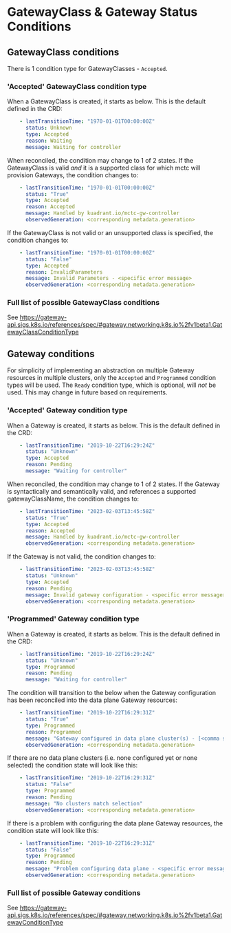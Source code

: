 # GatewayClass & Gateway Status Conditions

## GatewayClass conditions

There is 1 condition type for GatewayClasses -  `Accepted`.

### 'Accepted' GatewayClass condition type

When a GatewayClass is created, it starts as below. This is the default defined in the CRD:

```yaml
    - lastTransitionTime: "1970-01-01T00:00:00Z"
      status: Unknown
      type: Accepted
      reason: Waiting
      message: Waiting for controller
```

When reconciled, the condition may change to 1 of 2 states.
If the GatewayClass is valid *and* it is a supported class for which mctc will provision Gateways, the condition changes to:

```yaml
    - lastTransitionTime: "1970-01-01T00:00:00Z"
      status: "True"
      type: Accepted
      reason: Accepted
      message: Handled by kuadrant.io/mctc-gw-controller
      observedGeneration: <corresponding metadata.generation>
```

If the GatewayClass is not valid or an unsupported class is specified, the condition changes to:

```yaml
    - lastTransitionTime: "1970-01-01T00:00:00Z"
      status: "False"
      type: Accepted
      reason: InvalidParameters
      message: Invalid Parameters - <specific error message>
      observedGeneration: <corresponding metadata.generation>
```

### Full list of possible GatewayClass conditions

See https://gateway-api.sigs.k8s.io/references/spec/#gateway.networking.k8s.io%2fv1beta1.GatewayClassConditionType

## Gateway conditions

For simplicity of implementing an abstraction on multiple Gateway resources in multiple clusters, only the `Accepted` and `Programmed` condition types will be used.
The `Ready` condition type, which is optional, will *not* be used.
This may change in future based on requirements.

### 'Accepted' Gateway condition type

When a Gateway is created, it starts as below. This is the default defined in the CRD:

```yaml
    - lastTransitionTime: "2019-10-22T16:29:24Z"
      status: "Unknown"
      type: Accepted
      reason: Pending
      message: "Waiting for controller"
```

When reconciled, the condition may change to 1 of 2 states.
If the Gateway is syntactically and semantically valid, and references a supported gatewayClassName, the condition changes to:

```yaml
    - lastTransitionTime: "2023-02-03T13:45:58Z"
      status: "True"
      type: Accepted
      reason: Accepted
      message: Handled by kuadrant.io/mctc-gw-controller
      observedGeneration: <corresponding metadata.generation>
```

If the Gateway is not valid, the condition changes to:

```yaml
    - lastTransitionTime: "2023-02-03T13:45:58Z"
      status: "Unknown"
      type: Accepted
      reason: Pending
      message: Invalid gateway configuration - <specific error message>
      observedGeneration: <corresponding metadata.generation>
```

### 'Programmed' Gateway condition type

When a Gateway is created, it starts as below. This is the default defined in the CRD:

```yaml
    - lastTransitionTime: "2019-10-22T16:29:24Z"
      status: "Unknown"
      type: Programmed
      reason: Pending
      message: "Waiting for controller"
```

The condition will transition to the below when the Gateway configuration has been reconciled into the data plane Gateway resources:

```yaml
    - lastTransitionTime: "2019-10-22T16:29:31Z"
      status: "True"
      type: Programmed
      reason: Programmed
      message: "Gateway configured in data plane cluster(s) - [<comma separated list of cluster names>]"
      observedGeneration: <corresponding metadata.generation>
```

If there are no data plane clusters (i.e. none configured yet or none selected) the condition state will look like this:

```yaml
    - lastTransitionTime: "2019-10-22T16:29:31Z"
      status: "False"
      type: Programmed
      reason: Pending
      message: "No clusters match selection"
      observedGeneration: <corresponding metadata.generation>
```

If there is a problem with configuring the data plane Gateway resources, the condition state will look like this:

```yaml
    - lastTransitionTime: "2019-10-22T16:29:31Z"
      status: "False"
      type: Programmed
      reason: Pending
      message: "Problem configuring data plane - <specific error message>"
      observedGeneration: <corresponding metadata.generation>
```

### Full list of possible Gateway conditions

See https://gateway-api.sigs.k8s.io/references/spec/#gateway.networking.k8s.io%2fv1beta1.GatewayConditionType